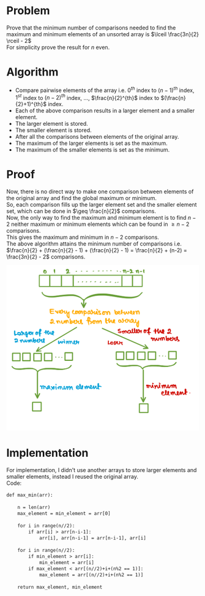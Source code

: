 # Problem
Prove that the minimum number of comparisons needed to find the maximum and minimum elements of an unsorted array is $\lceil \frac{3n}{2} \rceil - 2$\
For simplicity prove the result for $n$ even.

# Algorithm
- Compare pairwise elements of the array i.e. $0^{th}$ index to $(n-1)^{th}$ index, $1^{st}$ index to $(n-2)^{th}$ index, $\dots$, $\frac{n}{2}^{th}$ index to $(\frac{n}{2}+1)^{th}$ index.
- Each of the above comparison results in a larger element and a smaller element.
- The larger element is stored.
- The smaller element is stored.
- After all the comparisons between elements of the original array.
- The maximum of the larger elements is set as the maximum.
- The maximum of the smaller elements is set as the minimum.

# Proof
Now, there is no direct way to make one comparison between elements of the original array and find the global maximum or minimum.\
So, each comparison fills up the larger element set and the smaller element set, which can be done in $\geq \frac{n}{2}$ comparisons.\
Now, the only way to find the maximum and minimum element is to find $n-2$ neither maximum or minimum elements which can be found in $\geq n-2$ comparisons.\
This gives the maximum and minimum in $n-2$ comparisons.\
The above algorithm attains the minimum number of comparisons i.e. $\frac{n}{2} + (\frac{n}{2} - 1) + (\frac{n}{2} - 1) = \frac{n}{2} + (n-2) = \frac{3n}{2} - 2$ comparisons.

![Diagramatic Explanation of the Proof](./Plots/Min-Max-Array.png)

# Implementation
For implementation, I didn't use another arrays to store larger elements and smaller elements, instead I reused the original array.\
Code:
```
def max_min(arr):
    
    n = len(arr)
    max_element = min_element = arr[0]
    
    for i in range(n//2):
        if arr[i] > arr[n-i-1]:
            arr[i], arr[n-i-1] = arr[n-i-1], arr[i]
    
    for i in range(n//2):
        if min_element > arr[i]:
            min_element = arr[i]
        if max_element < arr[(n//2)+i+(n%2 == 1)]:
            max_element = arr[(n//2)+i+(n%2 == 1)]
            
    return max_element, min_element
```
